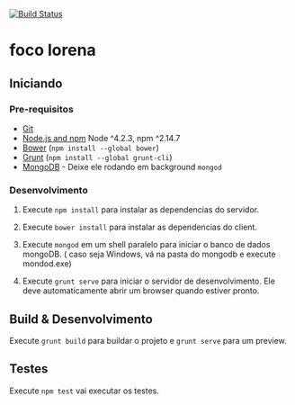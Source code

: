 [![Build Status](https://travis-ci.org/guilherme22/focomosquito.svg?branch=master)](https://travis-ci.org/guilherme22/focomosquito)
# foco lorena


## Iniciando

### Pre-requisitos

- [Git](https://git-scm.com/)
- [Node.js and npm](nodejs.org) Node ^4.2.3, npm ^2.14.7
- [Bower](bower.io) (`npm install --global bower`)
- [Grunt](http://gruntjs.com/) (`npm install --global grunt-cli`)
- [MongoDB](https://www.mongodb.org/) - Deixe ele rodando em background `mongod`

### Desenvolvimento

1. Execute `npm install` para instalar as dependencias do servidor.

2. Execute `bower install` para instalar as dependencias do client.

3. Execute `mongod` em um shell paralelo para iniciar o banco de dados mongoDB. ( caso seja Windows, vá na pasta do mongodb e execute mondod.exe)

4. Execute `grunt serve` para iniciar o servidor de desenvolvimento. Ele deve automaticamente abrir um browser quando estiver pronto.

## Build & Desenvolvimento

Execute `grunt build` para buildar o projeto e `grunt serve` para um preview.

## Testes

Execute `npm test` vai executar os testes.
